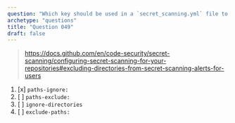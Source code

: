 ```yaml
---
question: "Which key should be used in a `secret_scanning.yml` file to exclude directories from secret scanning alerts in GitHub?"
archetype: "questions"
title: "Question 049"
draft: false
---
```


> https://docs.github.com/en/code-security/secret-scanning/configuring-secret-scanning-for-your-repositories#excluding-directories-from-secret-scanning-alerts-for-users
1. [x] `paths-ignore:`
2. [ ] `paths-exclude:`
3. [ ] `ignore-directories`
4. [ ] `exclude-paths:`
